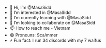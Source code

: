 - 👋 Hi, I’m @MasaSidd
- 👀 I’m interested in @MasaSidd
- 🌱 I’m currently learning with @MasaSidd
- 💞️ I’m looking to collaborate on @MasaSidd
- 📫 How to reach me - Vietnam
- 😄 Pronouns: Sca/mmer
- ⚡ Fun fact: I run 34 discords with my 7 waifus
<!---
MasaSidd/MasaSidd is a ✨ special ✨ repository because its `README.md` (this file) appears on your GitHub profile.
You can click the Preview link to take a look at your changes.
--->

